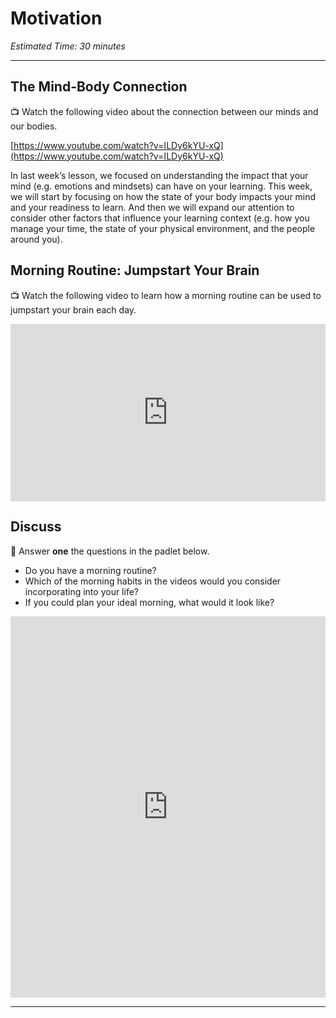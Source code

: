 # Motivation

*Estimated Time: 30 minutes*

---

## The Mind-Body Connection

<aside>


📺 Watch the following video about the connection between our minds and our bodies.

</aside>

[https://www.youtube.com/watch?v=ILDy6kYU-xQ](https://www.youtube.com/watch?v=ILDy6kYU-xQ)

In last week’s lesson, we focused on understanding the impact that your mind (e.g. emotions and mindsets) can have on your learning. This week, we will start by focusing on how the state of your body impacts your mind and your readiness to learn. And then we will expand our attention to consider other factors that influence your learning context (e.g. how you manage your time, the state of your physical environment, and the people around you).

## Morning Routine: Jumpstart Your Brain

<aside>


📺 Watch the following video to learn how a morning routine can be used to jumpstart your brain each day.

</aside>

<div style="position: relative; padding-bottom: 56.25%; height: 0;"><iframe src="https://www.youtube.com/embed/AIPsB9WHjX0" title="YouTube video player" frameborder="0" allow="accelerometer; autoplay; clipboard-write; encrypted-media; gyroscope; picture-in-picture" allowfullscreen style="position: absolute; top: 0; left: 0; width: 100%; height: 100%;"></iframe></div>

## Discuss

<aside>


💬 Answer **one** the questions in the padlet below.

- Do you have a morning routine?
- Which of the morning habits in the videos would you consider incorporating into your life?
- If you could plan your ideal morning, what would it look like?
</aside>

<div style="border:1px solid rgba(0,0,0,0.1);border-radius:2px;box-sizing:border-box;overflow:hidden;position:relative;width:100%;background:#F4F4F4"><iframe src="https://padlet.com/embed/2v44jtqtcitxbkxd" frameborder="0" allow="camera;microphone;geolocation" style="width:100%;height:608px;display:block;padding:0;margin:0"></iframe></div>

---